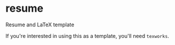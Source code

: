 # resume
Resume and LaTeX template

If you're interested in using this as a template, you'll need `texworks`.
